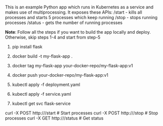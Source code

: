 This is an example Python app which runs in Kubernetes as a service and makes use of multiprocessing. It exposes these APIs:
    /start - kills all processes and starts 5 processes which keep running
    /stop - stops running processes
    /status - gets the number of running processes

**Note**: Follow all the steps if you want to build the app locally and deploy. Otherwise, skip steps 1-4 and start from step-5

1. pip install flask

2. docker build -t my-flask-app .

3. docker tag my-flask-app your-docker-repo/my-flask-app:v1

4. docker push your-docker-repo/my-flask-app:v1

5. kubectl apply -f deployment.yaml

6. kubectl apply -f service.yaml

7. kubectl get svc flask-service

curl -X POST http://<EXTERNAL-IP>/start  # Start processes
curl -X POST http://<EXTERNAL-IP>/stop   # Stop processes
curl -X GET http://<EXTERNAL-IP>/status  # Get status
